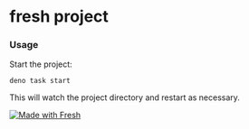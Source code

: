 # fresh project

### Usage

Start the project:

```
deno task start
```

This will watch the project directory and restart as necessary.

[![Made with Fresh](https://fresh.deno.dev/fresh-badge-dark.svg)](https://fresh.deno.dev)
